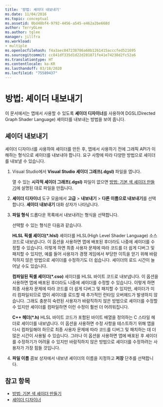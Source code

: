 ```yaml
---
title: '방법: 셰이더 내보내기'
ms.date: 11/04/2016
ms.topic: conceptual
ms.assetid: 0bd48bf4-9792-4456-a545-e462a2be668d
author: TerryGLee
ms.author: tglee
manager: jillfra
ms.workload:
- multiple
ms.openlocfilehash: f4a3aec047238786a60b1261415acccfed521695
ms.sourcegitcommit: cc841df335d1d22d281871fe41e74238d2fc52a6
ms.translationtype: HT
ms.contentlocale: ko-KR
ms.lasthandoff: 03/18/2020
ms.locfileid: "75589437"
---
```

# <a name="how-to-export-a-shader"></a>방법: 셰이더 내보내기

이 문서에서는 앱에서 사용할 수 있도록 **셰이더 디자이너**를 사용하여 DGSL(Directed Graph Shader Language) 셰이더를 내보내는 방법을 보여 줍니다.

## <a name="export-a-shader"></a>셰이더 내보내기

셰이더 디자이너를 사용하여 셰이더를 만든 후, 앱에서 사용하기 전에 그래픽 API가 이해하는 형식으로 셰이더를 내보내야 합니다. 요구 사항에 따라 다양한 방법으로 셰이더를 내보낼 수 있습니다.

1. Visual Studio에서 **Visual Studio 셰이더 그래프(.dgsl)** 파일을 엽니다.

     열 수 있는 **시각적 셰이더 그래프(.dgsl)** 파일이 없으면 [방법: 기본 색 셰이더 만들기](../designers/how-to-create-a-basic-color-shader.md)에 설명된 대로 파일을 만듭니다.

2. **셰이더 디자이너** 도구 모음에서 **고급** > **내보내기** > **다른 이름으로 내보내기**를 선택합니다. **셰이더 내보내기** 대화 상자가 나타납니다.

3. **파일 형식** 드롭다운 목록에서 내보내려는 형식을 선택합니다.

     선택할 수 있는 형식은 다음과 같습니다.

     **HLSL 픽셀 셰이더(\*.hlsl)** 셰이더를 HLSL(High Level Shader Language) 소스 코드로 내보냅니다. 이 옵션을 사용하면 앱에 배포된 후더라도 나중에 셰이더를 수정할 수 있습니다. 이렇게 하면 최종 사용자 문제에 따라 코드를 더 쉽게 디버그 및 패치할 수 있지만, 예를 들어 사용자가 경쟁 게임에서 부당한 이득을 얻기 위해 바람직하지 않은 방법으로 셰이더를 수정하기도 더 쉽습니다. 셰이더의 로드 시간이 늘어날 수도 있습니다.

     **컴파일된 픽셀 셰이더(\*.cso)** 셰이더를 HLSL 바이트 코드로 내보냅니다. 이 옵션을 사용하면 앱에 배포된 후더라도 나중에 셰이더를 수정할 수 있습니다. 이렇게 하면 최종 사용자 문제에 따라 코드를 더 쉽게 디버그 및 패치할 수 있지만, 셰이더가 미리 컴파일되므로 앱이 셰이더를 로드할 때 추가적인 런타임 오버헤드가 발생하지 않습니다. 그래도 충분히 숙련된 사용자가 바람직하지 않은 방법으로 셰이더를 수정할 수 있지만 셰이더를 컴파일하면 이런 수정이 훨씬 더 어려워집니다.

     **C++ 헤더(\*.h)** HLSL 바이트 코드가 포함된 바이트 배열을 정의하는 C 스타일 헤더로 셰이더를 내보냅니다. 이 옵션을 사용하면 수정 사항을 테스트하기 위해 앱을 다시 컴파일해야 하므로 최종 사용자 문제에 따라 코드를 디버그 및 패치하는 데 더 많은 시간이 사용될 수 있습니다. 그러나 이 옵션을 사용하면 앱에 배포된 후 셰이더를 수정하기가 어려울 수 있지만 바람직하지 않은 방법으로 셰이더를 수정하려는 사용자가 가장 힘들 것입니다.

4. **파일 이름** 콤보 상자에서 내보낸 셰이더의 이름을 지정하고 **저장** 단추를 선택합니다.

## <a name="see-also"></a>참고 항목

- [방법: 기본 색 셰이더 만들기](../designers/how-to-create-a-basic-color-shader.md)
- [셰이더 디자이너](../designers/shader-designer.md)
